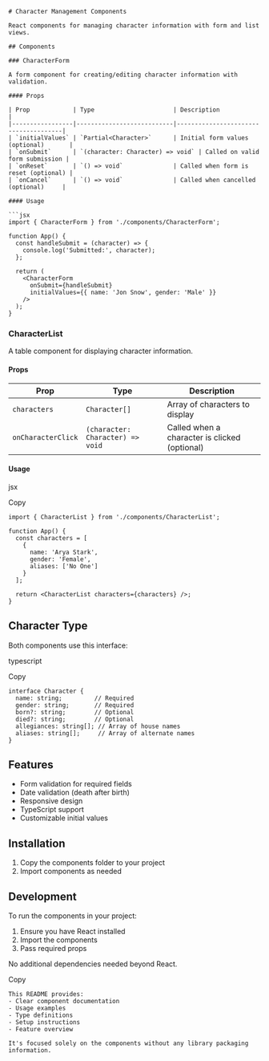 ```
# Character Management Components

React components for managing character information with form and list views.

## Components

### CharacterForm

A form component for creating/editing character information with validation.

#### Props

| Prop            | Type                      | Description                          |
|-----------------|---------------------------|--------------------------------------|
| `initialValues` | `Partial<Character>`      | Initial form values (optional)       |
| `onSubmit`      | `(character: Character) => void` | Called on valid form submission |
| `onReset`       | `() => void`              | Called when form is reset (optional) |
| `onCancel`      | `() => void`              | Called when cancelled (optional)     |

#### Usage

```jsx
import { CharacterForm } from './components/CharacterForm';

function App() {
  const handleSubmit = (character) => {
    console.log('Submitted:', character);
  };

  return (
    <CharacterForm 
      onSubmit={handleSubmit}
      initialValues={{ name: 'Jon Snow', gender: 'Male' }}
    />
  );
}
```

### CharacterList

A table component for displaying character information.

#### Props

| Prop                 | Type                               | Description                                   |
| -------------------- | ---------------------------------- | --------------------------------------------- |
| `characters`       | `Character[]`                    | Array of characters to display                |
| `onCharacterClick` | `(character: Character) => void` | Called when a character is clicked (optional) |

#### Usage

jsx

Copy

```
import { CharacterList } from './components/CharacterList';

function App() {
  const characters = [
    {
      name: 'Arya Stark',
      gender: 'Female',
      aliases: ['No One']
    }
  ];

  return <CharacterList characters={characters} />;
}
```

## Character Type

Both components use this interface:

typescript

Copy

```
interface Character {
  name: string;         // Required
  gender: string;       // Required
  born?: string;        // Optional
  died?: string;        // Optional
  allegiances: string[]; // Array of house names
  aliases: string[];     // Array of alternate names
}
```

## Features

* Form validation for required fields
* Date validation (death after birth)
* Responsive design
* TypeScript support
* Customizable initial values

## Installation

1. Copy the components folder to your project
2. Import components as needed

## Development

To run the components in your project:

1. Ensure you have React installed
2. Import the components
3. Pass required props

No additional dependencies needed beyond React.

Copy

```
This README provides:
- Clear component documentation
- Usage examples
- Type definitions
- Setup instructions
- Feature overview

It's focused solely on the components without any library packaging information.
```

